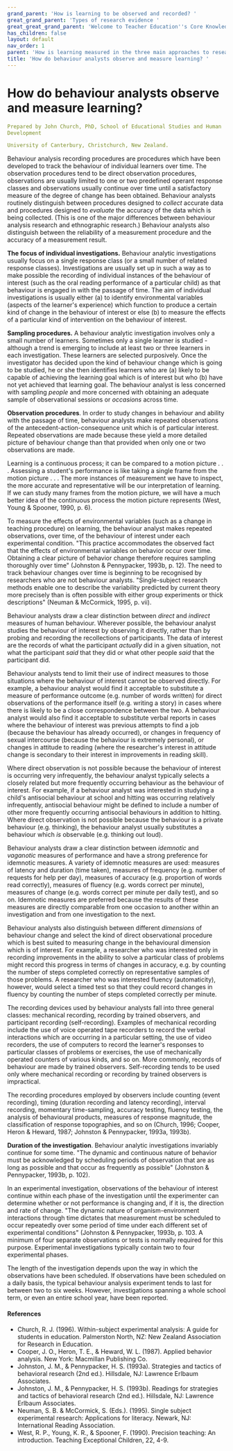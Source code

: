 ```yaml
---
grand_parent: 'How is learning to be observed and recorded? '
great_grand_parent: 'Types of research evidence '
great_great_grand_parent: 'Welcome to Teacher Education''s Core Knowledge and Skills.'
has_children: false
layout: default
nav_order: 1
parent: 'How is learning measured in the three main approaches to research? '
title: 'How do behaviour analysts observe and measure learning? '
---
```

# How do behaviour analysts observe and measure learning?


```yaml
Prepared by John Church, PhD, School of Educational Studies and Human
Development

University of Canterbury, Christchurch, New Zealand.
```


Behaviour analysis recording procedures are procedures which have been
developed to track the behaviour of individual learners over time. The
observation procedures tend to be direct observation procedures,
observations are usually limited to one or two predefined operant
response classes and observations usually continue over time until a
satisfactory measure of the degree of change has been obtained.
Behaviour analysts routinely distinguish between procedures designed to
*collect* accurate data and procedures designed to *evaluate* the
accuracy of the data which is being collected. (This is one of the major
differences between behaviour analysis research and ethnographic
research.) Behaviour analysts also distinguish between the reliability
of a measurement procedure and the accuracy of a measurement result.

**The focus of individual investigations.** Behaviour analytic
investigations usually focus on a single response class (or a small
number of related response classes). Investigations are usually set up
in such a way as to make possible the recording of individual instances
of the behaviour of interest (such as the oral reading performance of a
particular child) as that behaviour is engaged in with the passage of
time. The aim of individual investigations is usually either (a) to
identify environmental variables (aspects of the learner\'s experience)
which function to produce a certain kind of change in the behaviour of
interest or else (b) to measure the effects of a particular kind of
intervention on the behaviour of interest.

**Sampling procedures.** A behaviour analytic investigation involves
only a small number of learners. Sometimes only a single learner is
studied - although a trend is emerging to include at least two or three
learners in each investigation. These learners are selected purposively.
Once the investigator has decided upon the kind of behaviour change
which is going to be studied, he or she then identifies learners who are
(a) likely to be capable of achieving the learning goal which is of
interest but who (b) have not yet achieved that learning goal. The
behaviour analyst is less concerned with sampling *people* and more
concerned with obtaining an adequate sample of observational sessions or
*occasions* across time.

**Observation procedures**. In order to study changes in behaviour and
ability with the passage of time, behaviour analysts make repeated
observations of the antecedent-action-consequence unit which is of
particular interest. Repeated observations are made because these yield
a more detailed picture of behaviour change than that provided when only
one or two observations are made.

Learning is a continuous process; it can be compared to a motion picture
. . . Assessing a student\'s performance is like taking a single frame
from the motion picture . . . The more instances of measurement we have
to inspect, the more accurate and representative will be our
interpretation of learning. If we can study many frames from the motion
picture, we will have a much better idea of the continuous process the
motion picture represents (West, Young & Spooner, 1990, p. 6).

To measure the effects of environmental variables (such as a change in
teaching procedure) on learning, the behaviour analyst makes repeated
observations, over time, of the behaviour of interest under each
experimental condition. "This practice accommodates the observed fact
that the effects of environmental variables on behavior occur over time.
Obtaining a clear picture of behavior change therefore requires sampling
thoroughly over time" (Johnston & Pennypacker, 1993b, p. 12). The need
to track behaviour changes over time is beginning to be recognised by
researchers who are not behaviour analysts. "Single-subject research
methods enable one to describe the variability predicted by current
theory more precisely than is often possible with either group
experiments or thick descriptions" (Neuman & McCormick, 1995, p. vii).

Behaviour analysts draw a clear distinction between *direct* and
*indirect* measures of human behaviour. Wherever possible, the behaviour
analyst studies the behaviour of interest by observing it directly,
rather than by probing and recording the recollections of participants.
The data of interest are the records of what the participant *actually*
did in a given situation, not what the participant *said* that they did
or what other people *said* that the participant did.

Behaviour analysts tend to limit their use of indirect measures to those
situations where the behaviour of interest cannot be observed directly.
For example, a behaviour analyst would find it acceptable to substitute
a measure of performance outcome (e.g. number of words written) for
direct observations of the performance itself (e.g. writing a story) in
cases where there is likely to be a close correspondence between the
two. A behaviour analyst would also find it acceptable to substitute
verbal reports in cases where the behaviour of interest was previous
attempts to find a job (because the behaviour has already occurred), or
changes in frequency of sexual intercourse (because the behaviour is
extremely personal), or changes in attitude to reading (where the
researcher\'s interest in attitude change is secondary to their interest
in improvements in reading skill).

Where direct observation is not possible because the behaviour of
interest is occurring very infrequently, the behaviour analyst typically
selects a closely related but more frequently occurring behaviour as the
behaviour of interest. For example, if a behaviour analyst was
interested in studying a child\'s antisocial behaviour at school and
hitting was occurring relatively infrequently, antisocial behaviour
might be defined to include a number of other more frequently occurring
antisocial behaviours in addition to hitting. Where direct observation
is not possible because the behaviour is a private behaviour (e.g.
thinking), the behaviour analyst usually substitutes a behaviour which
*is* observable (e.g. thinking out loud).

Behaviour analysts draw a clear distinction between *idemnotic* and
*vaganotic* measures of performance and have a strong preference for
idemnotic measures. A variety of idemnotic measures are used: measures
of latency and duration (time taken), measures of frequency (e.g. number
of requests for help per day), measures of accuracy (e.g. proportion of
words read correctly), measures of fluency (e.g. words correct per
minute), measures of change (e.g. words correct per minute per daily
test), and so on. Idemnotic measures are preferred because the results
of these measures are directly comparable from one occasion to another
within an investigation and from one investigation to the next.

Behaviour analysts also distinguish between different *dimensions* of
behaviour change and select the kind of direct observational procedure
which is best suited to measuring change in the behavioural dimension
which is of interest. For example, a researcher who was interested only
in recording improvements in the ability to solve a particular class of
problems might record this progress in terms of changes in accuracy,
e.g. by counting the number of steps completed correctly on
representative samples of those problems. A researcher who was
interested fluency (automaticity), however, would select a timed test so
that they could record changes in fluency by counting the number of
steps completed correctly per minute.

The recording devices used by behaviour analysts fall into three general
classes: mechanical recording, recording by trained observers, and
participant recording (self-recording). Examples of mechanical recording
include the use of voice operated tape recorders to record the verbal
interactions which are occurring in a particular setting, the use of
video recorders, the use of computers to record the learner\'s responses
to particular classes of problems or exercises, the use of mechanically
operated counters of various kinds, and so on. More commonly, records of
behaviour are made by trained observers. Self-recording tends to be used
only where mechanical recording or recording by trained observers is
impractical.

The recording procedures employed by observers include counting (event
recording), timing (duration recording and latency recording), interval
recording, momentary time-sampling, accuracy testing, fluency testing,
the analysis of behavioural products, measures of response magnitude,
the classification of response topographies, and so on (Church, 1996;
Cooper, Heron & Heward, 1987; Johnston & Pennypacker, 1993a, 1993b).

**Duration of the investigation**. Behaviour analytic investigations
invariably continue for some time. "The dynamic and continuous nature of
behavior must be acknowledged by scheduling periods of observation that
are as long as possible and that occur as frequently as possible"
(Johnston & Pennypacker, 1993b, p. 102).

In an experimental investigation, observations of the behaviour of
interest continue within each phase of the investigation until the
experimenter can determine whether or not performance is changing and,
if it is, the direction and rate of change. "The dynamic nature of
organism-environment interactions through time dictates that measurement
must be scheduled to occur repeatedly over some period of time under
each different set of experimental conditions" (Johnston & Pennypacker,
1993b, p. 103. A minimum of four separate observations or tests is
normally required for this purpose. Experimental investigations
typically contain two to four experimental phases.

The length of the investigation depends upon the way in which the
observations have been scheduled. If observations have been scheduled on
a daily basis, the typical behaviour analysis experiment tends to last
for between two to six weeks. However, investigations spanning a whole
school term, or even an entire school year, have been reported.


#### References

-   Church, R. J. (1996). Within-subject experimental analysis: A guide
    for students in education. Palmerston North, NZ: New Zealand
    Association for Research in Education.
-   Cooper, J. O., Heron, T. E., & Heward, W. L. (1987). Applied
    behavior analysis. New York: Macmillan Publishing Co.
-   Johnston, J. M., & Pennypacker, H. S. (1993a). Strategies and
    tactics of behavioral research (2nd ed.). Hillsdale, NJ: Lawrence
    Erlbaum Associates.
-   Johnston, J. M., & Pennypacker, H. S. (1993b). Readings for
    strategies and tactics of behavioral research (2nd ed.). Hillsdale,
    NJ: Lawrence Erlbaum Associates.
-   Neuman, S. B. & McCormick, S. (Eds.). (1995). Single subject
    experimental research: Applications for literacy. Newark, NJ:
    International Reading Association.
-   West, R. P., Young, K. R., & Spooner, F. (1990). Precision teaching:
    An introduction. Teaching Exceptional Children, 22, 4-9.
